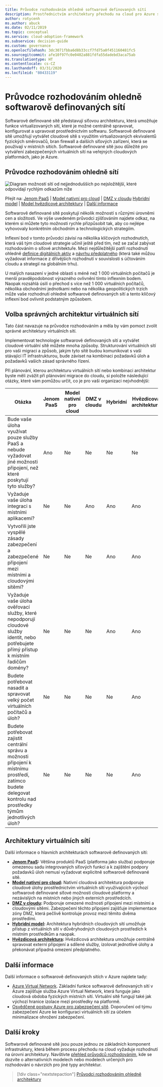 ```yaml
---
title: Průvodce rozhodováním ohledně softwarově definovaných sítí
description: Prostřednictvím architektury přechodu na cloud pro Azure se dozvíte, jak softwarově definované sítě prostřednictvím softwaru poskytují možnosti centrálně spravovaných virtualizovaných sítí.
author: rotycenh
ms.author: abuck
ms.date: 02/11/2019
ms.topic: conceptual
ms.service: cloud-adoption-framework
ms.subservice: decision-guide
ms.custom: governance
ms.openlocfilehash: 3dc3071fbba6d8b33ccf7fd75a0f451160481fc5
ms.sourcegitcommit: afe10f97fc0e0402a881fdfa55dadebd3aca75ab
ms.translationtype: HT
ms.contentlocale: cs-CZ
ms.lasthandoff: 03/31/2020
ms.locfileid: "80433119"
---
```

# <a name="software-defined-networking-decision-guide"></a>Průvodce rozhodováním ohledně softwarově definovaných sítí

Softwarově definované sítě představují síťovou architekturu, která umožňuje funkce virtualizovaných sítí, které je možné centrálně spravovat, konfigurovat a upravovat prostřednictvím softwaru. Softwarově definované sítě umožňují vytvářet cloudové sítě s využitím virtualizovaných ekvivalentů fyzických směrovačů, bran firewall a dalších síťových zařízení, která se používají v místních sítích. Softwarově definované sítě jsou důležité pro vytváření zabezpečených virtuálních sítí na veřejných cloudových platformách, jako je Azure.

## <a name="networking-decision-guide"></a>Průvodce rozhodováním ohledně sítí

![Diagram možností sítí od nejjednodušších po nejsložitější, které odpovídají rychlým odkazům níže](../../_images/decision-guides/decision-guide-software-defined-network.png)

Přejít na: [Jenom PaaS](./paas-only.md) | [Model nativní pro cloud](./cloud-native.md) | [DMZ v cloudu](./cloud-dmz.md) [Hybridní model](./hybrid.md) | [Model hvězdicové architektury](./hub-spoke.md) | [Další informace](#learn-more)

Softwarově definované sítě poskytují několik možností s různými úrovněmi cen a složitosti. Ve výše uvedeném průvodci zjišťováním najdete odkaz, na kterém si můžete tyto možnosti rychle přizpůsobit tak, aby co nejlépe vyhovovaly konkrétním obchodním a technologických strategiím.

Inflexní bod v tomto průvodci závisí na několika klíčových rozhodnutích, která váš tým cloudové strategie učinil ještě před tím, než se začal zabývat rozhodováním o síťové architektuře. Mezi nejdůležitější patří rozhodnutí ohledně [definice digitálních aktiv](../../digital-estate/index.md) a [návrhu předplatného](../subscriptions/index.md) (která také můžou vyžadovat informace z dřívějších rozhodnutí v souvislosti s účtováním cloudu a strategií na globálním trhu).

U malých nasazení v jedné oblasti s méně než 1 000 virtuálních počítačů je menší pravděpodobnost výrazného ovlivnění tímto inflexním bodem. Naopak rozsáhlá úsilí o přechod s více než 1 000 virtuálních počítačů, několika obchodními jednotkami nebo na několika geopolitických trzích může vaše rozhodnutí ohledně softwarově definovaných sítí a tento klíčový inflexní bod ovlivnit podstatným způsobem.

## <a name="choose-the-right-virtual-networking-architectures"></a>Volba správných architektur virtuálních sítí

Tato část navazuje na průvodce rozhodováním a měla by vám pomoct zvolit správné architektury virtuálních sítí.

Implementovat technologie softwarově definovaných sítí a vytvářet cloudové virtuální sítě můžete mnoha způsoby. Strukturování virtuálních sítí pro vaši migraci a způsob, jakým tyto sítě budou komunikovat s vaší stávající IT infrastrukturou, bude záviset na kombinaci požadavků úloh a požadavků vašich zásad správného řízení.

Při plánování, kterou architekturu virtuálních sítí nebo kombinaci architektur byste měli zvážit při plánování migrace do cloudu, si položte následující otázky, které vám pomůžou určit, co je pro vaši organizaci nejvhodnější:

| Otázka | Jenom PaaS | Model nativní pro cloud | DMZ v cloudu | Hybridní | Hvězdicová architektura |
|-----|-----|-----|-----|-----|-----|
| Bude vaše úloha využívat pouze služby PaaS a nebude vyžadovat jiné možnosti připojení, než které poskytují tyto služby? | Ano | Ne | Ne | Ne | Ne |
| Vyžaduje vaše úloha integraci s místními aplikacemi? | Ne | Ne | Ano | Ano | Ano |
| Vytvořili jste vyspělé zásady zabezpečení a zabezpečené připojení mezi místními a cloudovými sítěmi? | Ne | Ne | Ne | Ano | Ano |
| Vyžaduje vaše úloha ověřovací služby, které nepodporují cloudové služby identit, nebo potřebujete přímý přístup k místním řadičům domény? | Ne | Ne | Ne | Ano | Ano |
| Budete potřebovat nasadit a spravovat velký počet virtuálních počítačů a úloh? | Ne | Ne | Ne | Ne | Ano |
| Budete potřebovat zajistit centrální správu a možnosti připojení k místnímu prostředí, zatímco budete delegovat kontrolu nad prostředky týmům jednotlivých úloh? | Ne | Ne | Ne | Ne | Ano |

## <a name="virtual-networking-architectures"></a>Architektury virtuálních sítí

Další informace o hlavních architekturách softwarově definovaných sítí:

- **[Jenom PaaS](./paas-only.md):** Většina produktů PaaS (platforma jako služba) podporuje omezenou sadu integrovaných síťových funkcí a k zajištění podpory požadavků úloh nemusí vyžadovat explicitně softwarově definované sítě.
- **[Model nativní pro cloud](./cloud-native.md):** Nativní cloudová architektura podporuje cloudové úlohy prostřednictvím virtuálních sítí využívajících výchozí softwarově definované síťové možnosti cloudové platformy a nezávislých na místních nebo jiných externích prostředcích.
- **[DMZ v cloudu](./cloud-dmz.md):** Podporuje omezené možnosti připojení mezi místními a cloudovými sítěmi. Zabezpečení těchto připojení zajišťuje implementace zóny DMZ, která pečlivě kontroluje provoz mezi těmito dvěma prostředími.
- **[Hybridní model](./hybrid.md):** Architektura hybridních cloudových sítí umožňuje přístup z virtuálních sítí v důvěryhodných cloudových prostředích k místním prostředkům a naopak.
- **[Hvězdicová architektura](./hub-spoke.md):** Hvězdicová architektura umožňuje centrálně spravovat externí připojení a sdílené služby, izolovat jednotlivé úlohy a překonávat případná omezení předplatného.

## <a name="learn-more"></a>Další informace

Další informace o softwarově definovaných sítích v Azure najdete tady:

- [Azure Virtual Network](https://docs.microsoft.com/azure/virtual-network/virtual-networks-overview). Základní funkce softwarově definovaných sítí v Azure zajišťuje služba Azure Virtual Network, která funguje jako cloudová obdoba fyzických místních sítí. Virtuální sítě fungují také jak výchozí hranice izolace mezi prostředky na platformě.
- [Osvědčené postupy Azure pro zabezpečení sítě](https://docs.microsoft.com/azure/security/azure-security-network-security-best-practices). Doporučení od týmu zabezpečení Azure ke konfiguraci virtuálních sítí za účelem minimalizace ohrožení zabezpečení.

## <a name="next-steps"></a>Další kroky

Softwarově definované sítě jsou pouze jednou ze základních komponent infrastruktury, která během procesu přechodu na cloud vyžaduje rozhodnutí na úrovni architektury. Navštivte [přehled průvodců rozhodováním](../index.md), kde se dozvíte o alternativních modelech nebo modelech určených pro rozhodování o návrzích pro jiné typy architektur.

> [!div class="nextstepaction"]
> [Průvodci rozhodováním ohledně architektury](../index.md)

